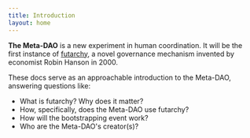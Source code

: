 ```yaml
---
title: Introduction
layout: home
---
```


**The Meta-DAO** is a new experiment in human coordination. It will be the first instance of
[futarchy](http://mason.gmu.edu/~rhanson/futarchy.html),
a novel governance mechanism invented by economist Robin Hanson in 2000. 

These docs serve as an approachable introduction to the Meta-DAO, answering
questions like:

- What is futarchy? Why does it matter?
- How, specifically, does the Meta-DAO use futarchy?
- How will the bootstrapping event work?
- Who are the Meta-DAO's creator(s)?

